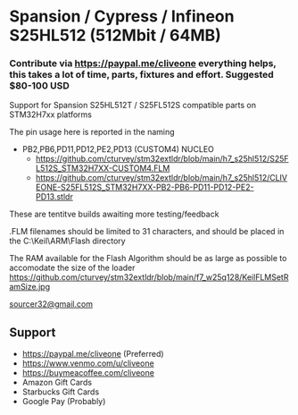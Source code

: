 # Spansion / Cypress / Infineon S25HL512 (512Mbit / 64MB)
### Contribute via   https://paypal.me/cliveone  everything helps, this takes a lot of time, parts, fixtures and effort. Suggested $80-100 USD

Support for Spansion S25HL512T / S25FL512S compatible parts on STM32H7xx platforms

The pin usage here is reported in the naming
   
 * PB2,PB6,PD11,PD12,PE2,PD13 (CUSTOM4) NUCLEO
   * https://github.com/cturvey/stm32extldr/blob/main/h7_s25hl512/S25FL512S_STM32H7XX-CUSTOM4.FLM
   * https://github.com/cturvey/stm32extldr/blob/main/h7_s25hl512/CLIVEONE-S25FL512S_STM32H7XX-PB2-PB6-PD11-PD12-PE2-PD13.stldr

These are tentitve builds awaiting more testing/feedback

.FLM filenames should be limited to 31 characters, and should be placed in the C:\Keil\ARM\Flash directory

The RAM available for the Flash Algorithm should be as large as possible to accomodate the size of the loader
https://github.com/cturvey/stm32extldr/blob/main/f7_w25q128/KeilFLMSetRamSize.jpg

 sourcer32@gmail.com
 
##  Support
 
  *  https://paypal.me/cliveone (Preferred)
  *  https://www.venmo.com/u/cliveone
  *  https://buymeacoffee.com/cliveone
  *  Amazon Gift Cards
  *  Starbucks Gift Cards
  *  Google Pay (Probably) 

